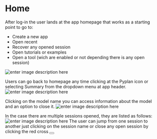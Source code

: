 # Home
After log-in the user lands at the app homepage that works as a starting point to go to:
 - Create a new app
 - Open recent
 - Recover any opened session
 - Open tutorials or examples
 - Open a tool (wich are enabled or not depending there is any open session)

![enter image description here](http://img.pyplan.org/app%20home.png)

Users can go back to homepage any time clicking at the Pyplan icon or selecting Summary from the dropdown menu at app header.
![enter image description here](http://img.pyplan.org/app%20home-goto.png)

Clicking on the model name you can access information about the model and an option to close it.
![enter image description here](http://img.pyplan.org/app%20home-model.png)

In the case there are multiple sessions opened, they are listed as follows:
![enter image description here](http://img.pyplan.org/app%20home-sessions.png)
The user can jump from one session to another just clicking on the session name or close any open session by clicking the red cross <i class="fa fa-times-circle"></i>
<a  class="btn btn-danger"  href="path/to/settings"  aria-label="Delete">
<i  class="fa fa-trash-o"  aria-hidden="true"></i>
</a>
<i class="fa fa-times" aria-hidden="true"></i>
<button class="btn btn-danger"><i class="fa fa-times" aria-hidden="true"></i></button>
<!--stackedit_data:
eyJoaXN0b3J5IjpbMTkwMTY0NDA1OCwxNjExODI5NzAwLDE5NT
A4MjUyNjgsLTg4ODgzMTYyOCw2NzQxMjE3MzMsLTEzNzI4MTgz
NjMsMTk3MTEzNTQyNCwxMzMzMTk1NCwtNjgxMzY1MDUsMTI3OD
UwOTU4MF19
-->